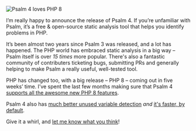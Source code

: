 <!--
  title: Announcing Psalm 4
  date: 2020-10-21 07:01:00
  author: Matt Brown
  author_link: https://twitter.com/mattbrowndev
-->

![Psalm 4 loves PHP 8](https://psalm.dev/assets/images/psalm4heartphp8.svg)

I’m really happy to announce the release of Psalm 4. If you’re unfamiliar with Psalm, it’s a free & open-source static analysis tool that helps you identify problems in PHP.

It’s been almost two years since Psalm 3 was released, and a lot has happened. The PHP world has embraced static analysis in a big way – Psalm itself is over *15 times* more popular. There's also a fantastic community of contributers ticketing bugs, submitting PRs and generally helping to make Psalm a really useful, well-tested tool.

PHP has changed too, with a big release – PHP 8 – coming out in five weeks’ time. I’ve spent the last few months making sure that Psalm 4 [supports all the awesome new PHP 8 features](/articles/php-8-support).

Psalm 4 also has [much better unused variable detection](/articles/better-unused-variable-detection) _and_ [it's faster, by default](/articles/whats-the-difference).

Give it a whirl, and [let me know what you think](https://twitter.com/psalmphp)!
